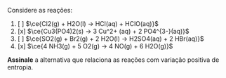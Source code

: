 Considere as reações:

1. [ ] $\ce{Cl2(g) + H2O(l) -> HCl(aq) + HClO(aq)}$
2. [x] $\ce{Cu3(PO4)2(s) -> 3 Cu^2+ (aq) + 2 PO4^{3-}(aq)}$ 
3. [ ] $\ce{SO2(g) + Br2(g) + 2 H2O(l) -> H2SO4(aq) + 2 HBr(aq)}$
4. [x] $\ce{4 NH3(g) + 5 O2(g) -> 4 NO(g) + 6 H2O(g)}$

**Assinale** a alternativa que relaciona as reações com variação positiva de entropia.
